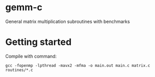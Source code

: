 # gemm-c
General matrix multiplication subroutines with benchmarks

# Getting started

Compile with command:
```
gcc -fopenmp -lpthread -mavx2 -mfma -o main.out main.c matrix.c routines/*.c
```
